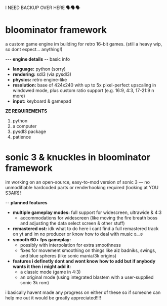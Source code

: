 I NEED BACKUP OVER HERE 🗣️🗣️🗣️

# bloominator framework

a custom game engine im building for retro 16-bit games. (still a heavy wip, so dont expect... anything!)

--- **engine details**
-- basic info
- **language:** python (sorry)
- **rendering:** sdl3 (via pysdl3)
- **physics:** retro engine-like
- **resolution:** base of 424x240 with up to 5x pixel-perfect upscaling in windowed mode, plus 
custom ratio support (e.g. 16:9, 4:3, 17-21:9 n more)
- **input:** keyboard & gamepad

**ZE REQUIREMENTS**
1. python
2. a computer
3. pysdl3 package
4. patience

# sonic 3 & knuckles in bloominator framework

im working on an open-source, easy-to-mod version of sonic 3 — no unmodifiable hardcoded parts or renderhooking required (looking at YOU S3AIR)!

-- **planned features**
- **multiple gameplay modes:** full support for widescreen, ultrawide & 4:3
  - accommodations for widescreen (like moving the fire breath boss and adjusting the data select screen & other stuff)
- **remastered ost:** idk what to do here i cant find a full remastered track on yt and im no producer or know how to deal with music ಠ__ಠ
- **smooth 60+ fps gameplay:**  
  - possibly with interpolation for extra smoothness  
  - fixes for movement smoothing on things like aiz badniks, swings, and blue spheres (like sonic mania/3k origins)
- **features i definetly dont and wont know how to add but if anybody wants it then i might add it:**  
  - a classic mode (game in 4:3)  
  - an original mode (using integrated blastem with a user-supplied sonic 3k rom)

i basically havent made any progress on either of these so if someone can help me out it would be greatly appreciated!!!!
